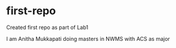 # first-repo
Created first repo as part of Lab1

I am Anitha Mukkapati doing masters in NWMS with ACS as major
